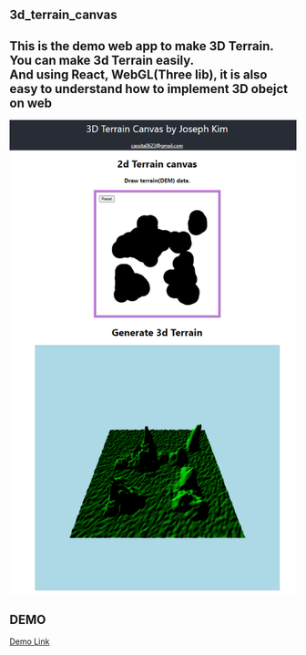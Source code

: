 ## 3d_terrain_canvas
## This is the demo web app to make 3D Terrain.<br>You can make 3d Terrain easily.<br>And using React, WebGL(Three lib), it is also easy to understand how to implement 3D obejct on web

![Demo Image](./public/demoImg.png "3D Terrain Demo Image")

## DEMO
[Demo Link](https://d3udfi5rdhe7jp.cloudfront.net)
